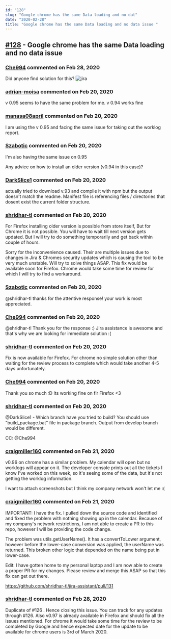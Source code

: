 ```yaml
---
id: "128"
slug: "Google chrome has the same Data loading and no dat"
date: "2020-02-28"
title: "Google chrome has the same Data loading and no data issue "
---
```



## [#128](https://github.com/shridhar-tl/jira-assistant/issues/128) - Google chrome has the same Data loading and no data issue 

### [Che994](https://github.com/Che994) commented on Feb 28, 2020

Did anyone find solution for this? 
![jira](https://user-images.githubusercontent.com/42790577/74900959-62d5d680-53c7-11ea-859d-a2e2f70edbfd.PNG)


### [adrian-moisa](https://github.com/adrian-moisa) commented on Feb 20, 2020

v 0.95 seems to have the same problem for me. v 0.94 works fine 

### [manasa08april](https://github.com/manasa08april) commented on Feb 20, 2020

I am using the v 0.95 and facing the same issue for taking out the worklog report.

### [Szabotic](https://github.com/Szabotic) commented on Feb 20, 2020

I'm also having the same issue on 0.95

Any advice on how to install an older version (v0.94 in this case)?

### [DarkSlice1](https://github.com/DarkSlice1) commented on Feb 20, 2020

actually tried to download v.93 and compile it with npm but the output doesn't match the readme.
Manifest file is referencing files / directories that dosent exist the current folder structure.

### [shridhar-tl](https://github.com/shridhar-tl) commented on Feb 20, 2020

For Firefox installing older version is possible from store itself, But for Chrome it is not possible. You will have to wait till next version gets updated. But I will try to do something temporarily and get back within couple of hours.

Sorry for the inconvenience caused. Their are multiple issues due to changes in Jira & Chromes security updates which is causing the tool to be very much unstable. Will try to solve things ASAP. This fix would be available soon for Firefox. Chrome would take some time for review for which I will try to find a workaround.

### [Szabotic](https://github.com/Szabotic) commented on Feb 20, 2020

@shridhar-tl  thanks for the attentive response! your work is most appreciated.

### [Che994](https://github.com/Che994) commented on Feb 20, 2020

@shridhar-tl  Thank you for the response :) Jira assistance is awesome and that's  why we are looking for immediate solution :(

### [shridhar-tl](https://github.com/shridhar-tl) commented on Feb 20, 2020

Fix is now available for Firefox. For chrome no simple solution other than waiting for the review process to complete which would take another 4-5 days unfortunately.

### [Che994](https://github.com/Che994) commented on Feb 20, 2020

Thank you so much :D 
Its working fine on fir Firefox <3 

### [shridhar-tl](https://github.com/shridhar-tl) commented on Feb 20, 2020

@DarkSlice1 - Which branch have you  tried to build? You should use "build_package.bat" file in package branch. Output from develop branch would be different.

CC: @Che994 

### [craigmiller160](https://github.com/craigmiller160) commented on Feb 21, 2020

v0.96 on chrome has a similar problem. My calendar will open but no worklogs will appear on it. The developer console prints out all the tickets I know I've worked on this week, so it's seeing some of the data, but it's not getting the worklog information.

I want to attach screenshots but I think my company network won't let me :(

### [craigmiller160](https://github.com/craigmiller160) commented on Feb 21, 2020

IMPORTANT: I have the fix. I pulled down the source code and identified and fixed the problem with nothing showing up in the calendar. Because of my company's network restrictions, I am not able to create a PR to this repo, however I will be providing the code change.

The problem was utils.getUserName(). It has a convertToLower argument, however before the lower-case conversion was applied, the userName was returned. This broken other logic that depended on the name being put in lower-case.

Edit: I have gotten home to my personal laptop and I am now able to create a proper PR for my changes. Please review and merge this ASAP so that this fix can get out there.

https://github.com/shridhar-tl/jira-assistant/pull/131

### [shridhar-tl](https://github.com/shridhar-tl) commented on Feb 28, 2020

Duplicate of #126 . Hence closing this issue. You can track for any updates through #126. Also v0.97 is already available in Firefox and should fix all the issues mentioned. For chrome it would take some time for the review to be completed by Google and hence expected date for the update to be available for chrome users is 3rd of March 2020.
